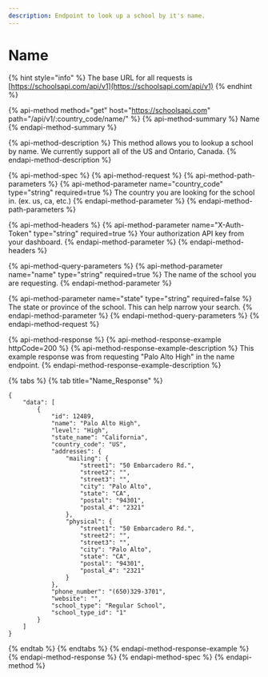 ```yaml
---
description: Endpoint to look up a school by it's name.
---
```


# Name

{% hint style="info" %}
The base URL for all requests is [https://schoolsapi.com/api/v1](https://schoolsapi.com/api/v1)
{% endhint %}

{% api-method method="get" host="https://schoolsapi.com" path="/api/v1/:country\_code/name/" %}
{% api-method-summary %}
Name
{% endapi-method-summary %}

{% api-method-description %}
This method allows you to lookup a school by name. We currently support all of the US and Ontario, Canada.
{% endapi-method-description %}

{% api-method-spec %}
{% api-method-request %}
{% api-method-path-parameters %}
{% api-method-parameter name="country\_code" type="string" required=true %}
The country you are looking for the school in. \(ex. us, ca, etc.\)
{% endapi-method-parameter %}
{% endapi-method-path-parameters %}

{% api-method-headers %}
{% api-method-parameter name="X-Auth-Token" type="string" required=true %}
Your authorization API key from your dashboard.
{% endapi-method-parameter %}
{% endapi-method-headers %}

{% api-method-query-parameters %}
{% api-method-parameter name="name" type="string" required=true %}
The name of the school you are requesting.
{% endapi-method-parameter %}

{% api-method-parameter name="state" type="string" required=false %}
The state or province of the school. This can help narrow your search.
{% endapi-method-parameter %}
{% endapi-method-query-parameters %}
{% endapi-method-request %}

{% api-method-response %}
{% api-method-response-example httpCode=200 %}
{% api-method-response-example-description %}
This example response was from requesting "Palo Alto High" in the name endpoint.
{% endapi-method-response-example-description %}

{% tabs %}
{% tab title="Name\_Response" %}
```text
{
    "data": [
        {
            "id": 12489,
            "name": "Palo Alto High",
            "level": "High",
            "state_name": "California",
            "country_code": "US",
            "addresses": {
                "mailing": {
                    "street1": "50 Embarcadero Rd.",
                    "street2": "",
                    "street3": "",
                    "city": "Palo Alto",
                    "state": "CA",
                    "postal": "94301",
                    "postal_4": "2321"
                },
                "physical": {
                    "street1": "50 Embarcadero Rd.",
                    "street2": "",
                    "street3": "",
                    "city": "Palo Alto",
                    "state": "CA",
                    "postal": "94301",
                    "postal_4": "2321"
                }
            },
            "phone_number": "(650)329-3701",
            "website": "",
            "school_type": "Regular School",
            "school_type_id": "1"
        }
    ]
}
```
{% endtab %}
{% endtabs %}
{% endapi-method-response-example %}
{% endapi-method-response %}
{% endapi-method-spec %}
{% endapi-method %}

